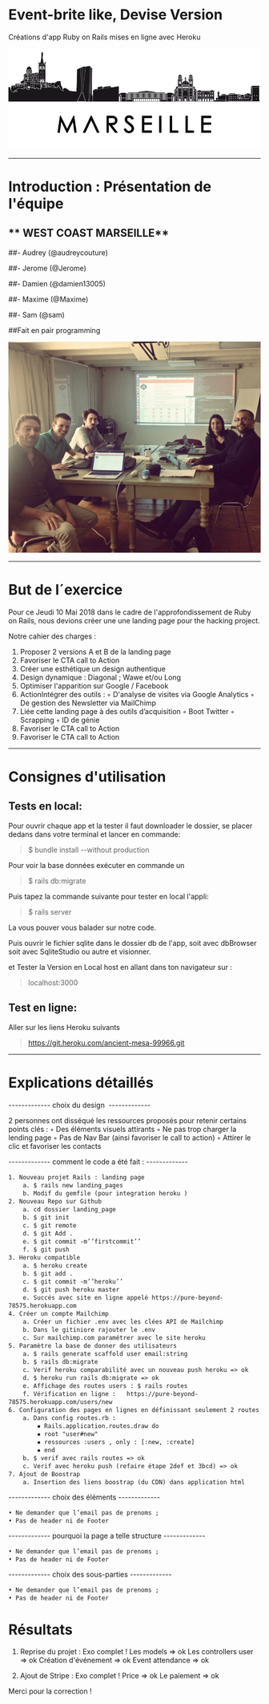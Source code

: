 # Event-brite like, Devise Version
Créations d'app Ruby on Rails mises en ligne avec Heroku



![alt tag](images/img-marseille-3.png)

-------------

# Introduction : Présentation de l'équipe

## ** WEST COAST MARSEILLE**

##- Audrey (@audreycouture)

##- Jerome (@Jerome)

##- Damien (@damien13005)

##- Maxime (@Maxime)

##- Sam (@sam)


##Fait en pair programming

![alt tag](images/pairProgramming.jpg)

-------------

# But de l´exercice

Pour ce Jeudi 10 Mai 2018 dans le cadre de l'approfondissement de Ruby on Rails, nous devions créer une une landing page pour the hacking project.

Notre cahier des charges :

1. Proposer 2 versions A et B de la landing page
2. Favoriser le CTA call to Action
3. Créer une esthétique un design authentique
4. Design dynamique : Diagonal ; Wawe et/ou Long
5. Optimiser l'apparition sur Google / Facebook 
6. ActionIntégrer des outils : 
        ◦ D'analyse de visites via Google Analytics
        ◦ De gestion des Newsletter via MailChimp
7.  Liée cette landing page à des outils d’acquisition
        ◦ Boot Twitter
        ◦ Scrapping
        ◦ ID de génie
8. Favoriser le CTA call to Action
9. Favoriser le CTA call to Action
------------   



# Consignes d'utilisation

## Tests en local:

Pour ouvrir chaque app et la tester il faut downloader le dossier, se placer dedans dans votre terminal et lancer en commande:

> $ bundle install --without production


Pour voir la base données exécuter en commande un

> $ rails db:migrate

Puis tapez la commande suivante pour tester en local l'appli:

> $ rails server

La vous pouver vous balader sur notre code.

Puis ouvrir le fichier sqlite dans le dossier db de l'app, soit avec dbBrowser soit avec SqliteStudio ou autre et visionner.

et Tester la Version en Local host en allant dans ton navigateur sur :

> localhost:3000





## Test en ligne:

Aller sur les liens Heroku suivants


> https://git.heroku.com/ancient-mesa-99966.git




------------


# Explications détaillés 

------------- choix du design  -------------

2 personnes ont disséqué  les ressources proposés pour retenir certains points clés : 
        ◦ Des éléments visuels attirants
        ◦ Ne pas trop charger la lending page
        ◦ Pas de Nav Bar (ainsi favoriser le call to action) 
        ◦ Attirer le clic et favoriser les contacts 

------------- comment le code a été fait : -------------

    1. Nouveau projet Rails : landing page
        a. $ rails new landing_pages
        b. Modif du gemfile (pour integration heroku ) 
    2. Nouveau Repo sur Github
        a. cd dossier landing_page
        b. $ git init 
        c. $ git remote
        d. $ git Add . 
        e. $ git commit -m’’firstcommit’’
        f. $ git push 
    3. Heroku compatible
        a. $ heroku create
        b. $ git add .
        c. $ git commit -m’’heroku’’
        d. $ git push heroku master
        e. Succés avec site en ligne appelé https://pure-beyond-78575.herokuapp.com
    4. Créer un compte Mailchimp 
        a. Créer un fichier .env avec les clées API de Mailchimp
        b. Dans le gitiniore rajouter le .env
        c. Sur mailchimp.com paramétrer avec le site heroku  
    5. Paramètre la base de donner des utilisateurs 
        a. $ rails generate scaffold user email:string
        b. $ rails db:migrate
        c. Verif heroku comparabilité avec un nouveau push heroku => ok
        d. $ heroku run rails db:migrate => ok
        e. Affichage des routes users : $ rails routes 
        f. Vérification en ligne :   https://pure-beyond-78575.herokuapp.com/users/new
    6. Configuration des pages en lignes en définissant seulement 2 routes 
        a. Dans config routes.rb :   
            ▪ Rails.application.routes.draw do
            ▪ root "user#new"
            ▪ ressources :users , only : [:new, :create]
            ▪ end
        b. $ verif avec rails routes => ok
        c. Verif avec heroku push (refaire étape 2def et 3bcd) => ok
    7. Ajout de Boostrap
        a. Insertion des liens boostrap (du CDN) dans application html  

-------------  choix des éléments -------------

    • Ne demander que l’email pas de prenoms ; 
    • Pas de header ni de Footer 
    

------------- pourquoi la page a telle structure -------------

    • Ne demander que l’email pas de prenoms ; 
    • Pas de header ni de Footer 

------------- choix des sous-parties ------------- 

    • Ne demander que l’email pas de prenoms ; 
    • Pas de header ni de Footer 


# Résultats
1. Reprise du projet : Exo  complet !
	Les models => ok
	Les controllers user => ok
	Création d'événement => ok
	Event attendance => ok

2. Ajout de Stripe : Exo complet ! 
	Price => ok
	Le paiement => ok


Merci pour la correction ! 

